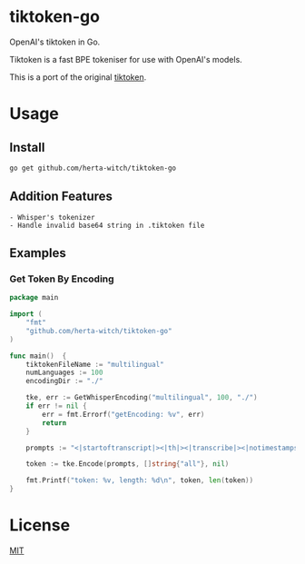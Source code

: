 # tiktoken-go
OpenAI's tiktoken in Go. 

Tiktoken is a fast BPE tokeniser for use with OpenAI's models.

This is a port of the original [tiktoken](https://github.com/openai/tiktoken).  

# Usage
## Install

```bash
go get github.com/herta-witch/tiktoken-go
```

## Addition Features
	- Whisper's tokenizer
	- Handle invalid base64 string in .tiktoken file

## Examples
### Get Token By Encoding

```go
package main

import (
    "fmt"
    "github.com/herta-witch/tiktoken-go"
)

func main()  {
	tiktokenFileName := "multilingual"
	numLanguages := 100
	encodingDir := "./"

	tke, err := GetWhisperEncoding("multilingual", 100, "./")
	if err != nil {
		err = fmt.Errorf("getEncoding: %v", err)
		return
	}

	prompts := "<|startoftranscript|><|th|><|transcribe|><|notimestamps|>"

	token := tke.Encode(prompts, []string{"all"}, nil)

	fmt.Printf("token: %v, length: %d\n", token, len(token))
}
```

# License
[MIT](./LICENSE)
